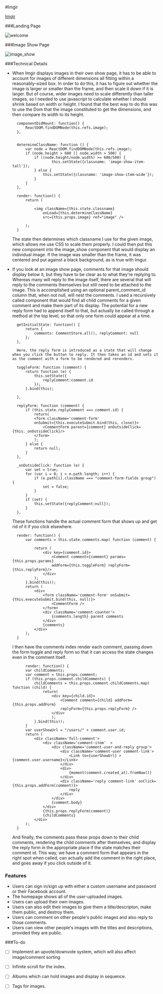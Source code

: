 #Imgir

[Imgir][heroku]

[heroku]: http://imgir.herokuapp.com

###Landing Page

![welcome]

###Image Show Page

![image_show]

###Technical Details

- When Imgir displays images in their own show page, it has to be able to account for images of different dimensions all fitting within a reasonably-sized box. In order to do this, it has to figure out whether the image is larger or smaller than the frame, and then scale it down if it is larger. But of course, wider images need to scale differently than taller images, so I needed to use javascript to calculate whether I should shrink based on width or height. I found that the best way to do this was to use the Dom that the image constituted to get the dimensions, and then compare its width to its height.

		componentDidMount: function() {
			ReactDOM.findDOMNode(this.refs.image);
		},


		determineClassName: function () {
			var node = ReactDOM.findDOMNode(this.refs.image);
			if (node.height > 600 || node.width > 500) {
				if ((node.height/node.width) >= 600/500) {
						this.setState({classname: 'image-show-item-tall'});
				} else {
					this.setState({classname: 'image-show-item-wide'});
				}
			}
		},

		render: function() {
			return (

				<img className={this.state.classname}
					onLoad={this.determineClassName}
					src={this.props.image} ref="image" />

			);
		}

	The state then determines which classname I use for the given image, which allows me use CSS to scale them properly. I could then put this new component into the image_show component that would display an individual image. If the image was smaller than the frame, it was centered and put against a black background, as is true with Imgur.

- If you look at an image show page, comments for that image should display below it, but they have to be clear as to what they're replying to. Whereas many will reply to the image itself, there are several that will reply to the comments themselves but still need to be attached to the image. This is accomplished using an optional parent_comment_id column that, when not null, will nest the comments. I used a recursively called component that would find all child comments for a given comment and make them part of its display. The potential for a new reply form had to append itself to that, but actually be called through a method at the top level, so that only one form could appear at a time.

		getInitialState: function() {
			return {
				comments: CommentStore.all(), replyComment: null
			};
		},

		Here, the reply form is introduced as a state that will change when you click the button to reply. It then takes an id and sets it as the comment with a form to be rendered and rerenders.

		toggleForm: function (comment) {
			return function (e) {
				this.setState({
					replyComment:comment.id
				});
			}.bind(this);

		},

		replyForm: function (comment) {
			if (this.state.replyComment === comment.id) {
				return(
				<form className='comment-form'
				onSubmit={this.executeSubmit.bind(this, close)}>
					<CommentForm parent={comment} onOutsideClick={this._onOutsideClick}/>
				</form>
				);
			} else {
				return null;
			}
		},

		_onOutsideClick: function (e) {
			var set = true;
			for (var i = 0; i < e.path.length; i++) {
				if (e.path[i].className === "comment-form-fields group") {
					set = false;
				}
			}
			if (set) {
				this.setState({replyComment:null});
			}
		},


	These functions handle the actual comment form that shows up and get rid of it if you click elsewhere.

		render: function() {
			var comments = this.state.comments.map( function (comment) {

				return (
					<div key={comment.id}>
						<Comment comment={comment} params={this.props.params} 		
						addForm={this.toggleForm} replyForm={this.replyForm}/>
					</div>
				);
			}.bind(this));
			return (
				<div>
					<form className='comment-form' onSubmit={this.executeSubmit.bind(this, null)}>
						<CommentForm />
					</form>
					<div className='comment-counter'>
						{comments.length} parent comments
					</div>
					{comments}
				</div>
			);
		}

	I then have the comments index render each comment, passing down the form toggle and reply form so that it can access the state changes even in the comment itself.

			render: function() {
			var childComments;
			var comment = this.props.comment;
			if (this.props.comment.childComments) {
				childComments = this.props.comment.childComments.map( function (child) {
					return(
						<div key={child.id}>
							<Comment comment={child} addForm={this.props.addForm}
							replyForm={this.props.replyForm} />
						</div>
						);
				}.bind(this));
			}
			var userShowUrl = "/users/" + comment.user.id;
			return (
				<div className='full-comment'>
					<div className='comment-item'  >
						<div className='comment-user-and-reply group'>
							<div className='comment-user comment-link'>
								<Link to={userShowUrl} >{comment.user.username}</Link>
							</div>
							<div>
								{moment(comment.created_at).fromNow()}
							</div>
							<div className='reply comment-link' onClick={this.props.addForm(comment)}>
								reply
							</div>
						</div>
						{comment.body}
					</div>
					{this.props.replyForm(comment)}
					{childComments}
				</div>
			);
		}

	And finally, the comments pass these props down to their child comments, rendering the child comments after themselves, and display the reply form in the appropriate place if the state matches their comment id. This way, we have a comment form that appears in the right spot when called, can actually add the comment in the right place, and goes away if you click outside of it.

### Features

- Users can sign in/sign up with either a custom username and password or their Facebook account.
- The homepage shows all of the user-uploaded images.
- Users can upload their own images.
- Users can also edit their images to give them a title/descripton, make them public, and destroy them.
- Users can comment on other people's public images and also reply to those comments.
- Users can view other people's images with the titles and descriptions, provided they are public.


###To-do

- [ ] Implement an upvote/downvote system, which will also affect image/comment sorting
- [ ] Infinite scroll for the index.
- [ ] Albums which can hold images and display in sequence.
- [ ] Tags for images.


[welcome]: ./app/assets/images/imgir_landing_page.png
[image_show]: ./app/assets/images/imgir_image_show.png
